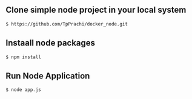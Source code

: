 ## Clone simple node project in your local system

```bash
$ https://github.com/TpPrachi/docker_node.git
```

## Instaall node packages

```bash
$ npm install
```

## Run Node Application

```bash
$ node app.js
```